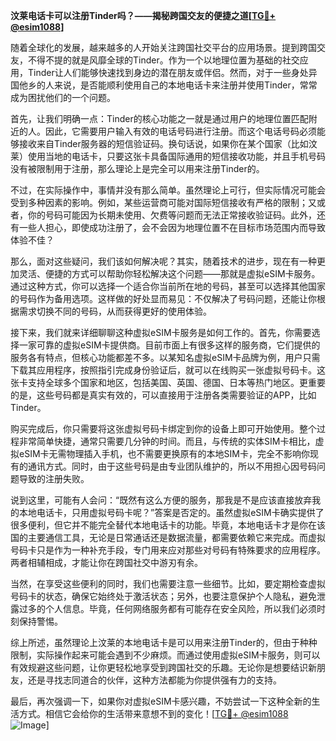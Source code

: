 **汶莱电话卡可以注册Tinder吗？——揭秘跨国交友的便捷之道[[TG💪+ @esim1088](https://t.me/s/esim1088)]**

随着全球化的发展，越来越多的人开始关注跨国社交平台的应用场景。提到跨国交友，不得不提的就是风靡全球的Tinder。作为一个以地理位置为基础的社交应用，Tinder让人们能够快速找到身边的潜在朋友或伴侣。然而，对于一些身处异国他乡的人来说，是否能顺利使用自己的本地电话卡来注册并使用Tinder，常常成为困扰他们的一个问题。

首先，让我们明确一点：Tinder的核心功能之一就是通过用户的地理位置匹配附近的人。因此，它需要用户输入有效的电话号码进行注册。而这个电话号码必须能够接收来自Tinder服务器的短信验证码。换句话说，如果你在某个国家（比如汶莱）使用当地的电话卡，只要这张卡具备国际通用的短信接收功能，并且手机号码没有被限制用于注册，那么理论上是完全可以用来注册Tinder的。

不过，在实际操作中，事情并没有那么简单。虽然理论上可行，但实际情况可能会受到多种因素的影响。例如，某些运营商可能对国际短信接收有严格的限制；又或者，你的号码可能因为长期未使用、欠费等问题而无法正常接收验证码。此外，还有一些人担心，即使成功注册了，会不会因为地理位置不在目标市场范围内而导致体验不佳？

那么，面对这些疑问，我们该如何解决呢？其实，随着技术的进步，现在有一种更加灵活、便捷的方式可以帮助你轻松解决这个问题——那就是虚拟eSIM卡服务。通过这种方式，你可以选择一个适合你当前所在地的号码，甚至可以选择其他国家的号码作为备用选项。这样做的好处显而易见：不仅解决了号码问题，还能让你根据需求切换不同的号码，从而获得更好的使用体验。

接下来，我们就来详细聊聊这种虚拟eSIM卡服务是如何工作的。首先，你需要选择一家可靠的虚拟eSIM卡提供商。目前市面上有很多这样的服务商，它们提供的服务各有特点，但核心功能都差不多。以某知名虚拟eSIM卡品牌为例，用户只需下载其应用程序，按照指引完成身份验证后，就可以在线购买一张虚拟号码卡。这张卡支持全球多个国家和地区，包括美国、英国、德国、日本等热门地区。更重要的是，这些号码都是真实有效的，可以直接用于注册各类需要验证的APP，比如Tinder。

购买完成后，你只需要将这张虚拟号码卡绑定到你的设备上即可开始使用。整个过程非常简单快捷，通常只需要几分钟的时间。而且，与传统的实体SIM卡相比，虚拟eSIM卡无需物理插入手机，也不需要更换原有的本地SIM卡，完全不影响你现有的通讯方式。同时，由于这些号码是由专业团队维护的，所以不用担心因号码问题导致的注册失败。

说到这里，可能有人会问：“既然有这么方便的服务，那我是不是应该直接放弃我的本地电话卡，只用虚拟号码卡呢？”答案是否定的。虽然虚拟eSIM卡确实提供了很多便利，但它并不能完全替代本地电话卡的功能。毕竟，本地电话卡才是你在该国的主要通信工具，无论是日常通话还是数据流量，都需要依赖它来完成。而虚拟号码卡只是作为一种补充手段，专门用来应对那些对号码有特殊要求的应用程序。两者相辅相成，才能让你在跨国社交中游刃有余。

当然，在享受这些便利的同时，我们也需要注意一些细节。比如，要定期检查虚拟号码卡的状态，确保它始终处于激活状态；另外，也要注意保护个人隐私，避免泄露过多的个人信息。毕竟，任何网络服务都有可能存在安全风险，所以我们必须时刻保持警惕。

综上所述，虽然理论上汶莱的本地电话卡是可以用来注册Tinder的，但由于种种限制，实际操作起来可能会遇到不少麻烦。而通过使用虚拟eSIM卡服务，则可以有效规避这些问题，让你更轻松地享受到跨国社交的乐趣。无论你是想要结识新朋友，还是寻找志同道合的伙伴，这种方法都能为你提供强有力的支持。

最后，再次强调一下，如果你对虚拟eSIM卡感兴趣，不妨尝试一下这种全新的生活方式。相信它会给你的生活带来意想不到的变化！[[TG💪+ @esim1088](https://t.me/s/esim1088) ![Image](https://i.postimg.cc/4NQfJmqS/Snipaste-2025-05-13-00-14-12.png)]